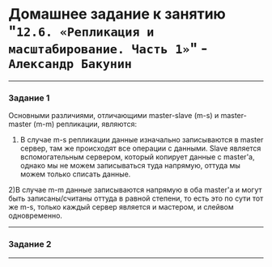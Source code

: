 # Домашнее задание к занятию "`12.6. «Репликация и масштабирование. Часть 1»`" - `Александр Бакунин`

---

### Задание 1

Основными различиями, отличающими master-slave (m-s) и master-master (m-m) репликации, являются:
1) В случае m-s репликации данные изначально записываются в master сервер, там же происходят все операции с данными. Slave является вспомогательным сервером, который копирует данные с master'а, однако мы не можем записываться туда напрямую, оттуда мы можем только списать данные. 

2)В случае m-m данные записываются напрямую в оба master'a и могут быть записаны/считаны оттуда в равной степени, то есть это по сути тот же m-s, только каждый сервер является и мастером, и слейвом одновременно.

---

### Задание 2



---
